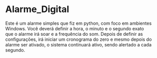 # Alarme_Digital
Este é um alarme simples que fiz em python, com foco em ambientes Windows. Você deverá definir a hora, o minuto e o segundo exato<br>
que o alarme irá soar e a frequência do som. Depois de definir as configurações, irá iniciar um cronograma do zero e mesmo depois do<br>
alarme ser ativado, o sistema continuará ativo, sendo alertado a cada segundo.
